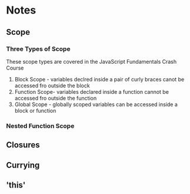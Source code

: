 # Notes

## Scope

### Three Types of Scope

These scope types are covered in the JavaScript Fundamentals Crash Course

1. Block Scope - variables declred inside a pair of curly braces canot be accessed fro outside the block
2. Function Scope- variables declared inside a function cannot be accessed fro outside the function
3. Global Scope - globally scoped variables can be accessed inside a block or function

### Nested Function Scope

## Closures

## Currying

## 'this'
